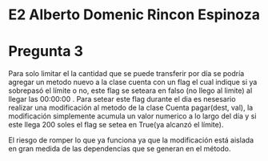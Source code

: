 # E2 Alberto Domenic Rincon Espinoza
# Pregunta 3
Para solo limitar el la cantidad que se puede transferir por día se podría agregar un metodo nuevo a la clase cuenta con un flag el cual indique si ya sobrepasó el límite o no, este flag se seteara en falso (no llego al limite) al llegar las 00:00:00 . Para setear este flag durante el dia es nesesario realizar una modificación al metodo de la clase Cuenta pagar(dest, val), la modificación simplemente acumula un valor numerico a lo largo del día y si este llega  200 soles el flag se setea en True(ya alcanzó el límite).

El riesgo de romper lo que ya funciona ya que la modificación está aislada en gran medida de las dependencias que se generan en el método.



